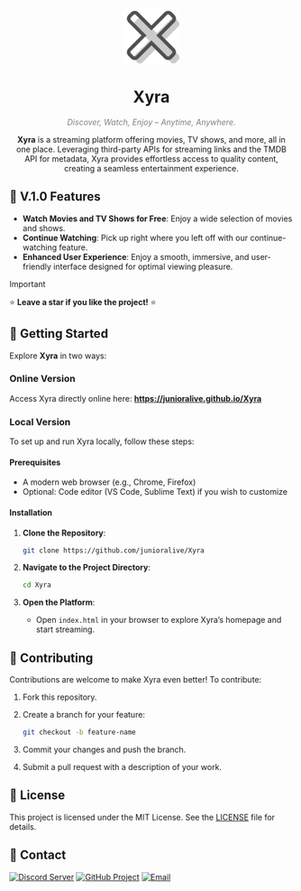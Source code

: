 <p align="center">
  <img src="assets/xyra.png" alt="Xyra Logo" width="100" height="100">
</p>

<h1 align="center">Xyra</h1>

<p align="center" style="font-size: 14px; color: gray;"><em>Discover, Watch, Enjoy – Anytime, Anywhere.</em></p>

<p align="center"><strong>Xyra</strong> is a streaming platform offering movies, TV shows, and more, all in one place. Leveraging third-party APIs for streaming links and the TMDB API for metadata, Xyra provides effortless access to quality content, creating a seamless entertainment experience.</p>

## 🌟 V.1.0 Features

- **Watch Movies and TV Shows for Free**: Enjoy a wide selection of movies and shows.
- **Continue Watching**: Pick up right where you left off with our continue-watching feature.
- **Enhanced User Experience**: Enjoy a smooth, immersive, and user-friendly interface designed for optimal viewing pleasure.

> [!IMPORTANT]
> ⭐ **Leave a star if you like the project!** ⭐

## 🚀 Getting Started

Explore **Xyra** in two ways:

### Online Version

Access Xyra directly online here: **https://junioralive.github.io/Xyra**

### Local Version

To set up and run Xyra locally, follow these steps:

#### Prerequisites

- A modern web browser (e.g., Chrome, Firefox)
- Optional: Code editor (VS Code, Sublime Text) if you wish to customize

#### Installation

1. **Clone the Repository**:

   ```bash
   git clone https://github.com/junioralive/Xyra
   ```

2. **Navigate to the Project Directory**:

   ```bash
   cd Xyra
   ```

3. **Open the Platform**:
   - Open `index.html` in your browser to explore Xyra’s homepage and start streaming.

## 🤝 Contributing

Contributions are welcome to make Xyra even better! To contribute:

1. Fork this repository.
2. Create a branch for your feature:

   ```bash
   git checkout -b feature-name
   ```

3. Commit your changes and push the branch.
4. Submit a pull request with a description of your work.

## 📄 License

This project is licensed under the MIT License. See the [LICENSE](LICENSE) file for details.

## 💬 Contact

[![Discord Server](https://img.shields.io/badge/Discord-7289DA?style=for-the-badge&logo=discord&logoColor=white)](https://discord.gg/cwDTVKyKJz)
[![GitHub Project](https://img.shields.io/badge/GitHub-181717?style=for-the-badge&logo=github&logoColor=white)](https://github.com/junioralive/box-stream)
[![Email](https://img.shields.io/badge/Email-D44638?style=for-the-badge&logo=gmail&logoColor=white)](mailto:support@junioralive.in)
